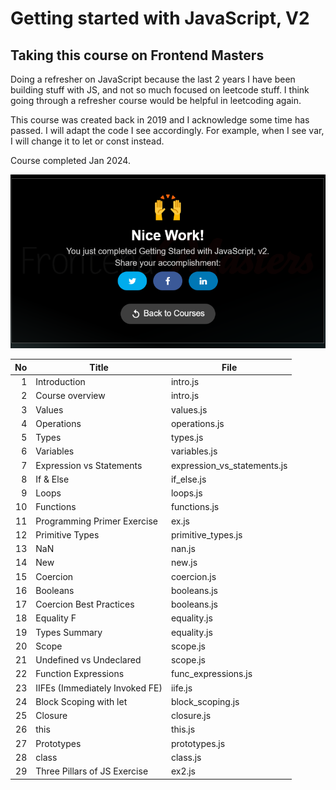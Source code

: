 # Getting started with JavaScript, V2

## Taking this course on Frontend Masters

Doing a refresher on JavaScript because the last 2 years I have been building stuff with JS, and not so much focused on leetcode stuff. I think going through a refresher course would be helpful in leetcoding again.

This course was created back in 2019 and I acknowledge some time has passed. I will adapt the code I see accordingly. For example, when I see var, I will change it to let or const instead.

Course completed Jan 2024.

![Completion image](image.png)

|  No | Title                          | File                        |
| --: | ------------------------------ | --------------------------- |
|   1 | Introduction                   | intro.js                    |
|   2 | Course overview                | intro.js                    |
|   3 | Values                         | values.js                   |
|   4 | Operations                     | operations.js               |
|   5 | Types                          | types.js                    |
|   6 | Variables                      | variables.js                |
|   7 | Expression vs Statements       | expression_vs_statements.js |
|   8 | If & Else                      | if_else.js                  |
|   9 | Loops                          | loops.js                    |
|  10 | Functions                      | functions.js                |
|  11 | Programming Primer Exercise    | ex.js                       |
|  12 | Primitive Types                | primitive_types.js          |
|  13 | NaN                            | nan.js                      |
|  14 | New                            | new.js                      |
|  15 | Coercion                       | coercion.js                 |
|  16 | Booleans                       | booleans.js                 |
|  17 | Coercion Best Practices        | booleans.js                 |
|  18 | Equality F                     | equality.js                 |
|  19 | Types Summary                  | equality.js                 |
|  20 | Scope                          | scope.js                    |
|  21 | Undefined vs Undeclared        | scope.js                    |
|  22 | Function Expressions           | func_expressions.js         |
|  23 | IIFEs (Immediately Invoked FE) | iife.js                     |
|  24 | Block Scoping with let         | block_scoping.js            |
|  25 | Closure                        | closure.js                  |
|  26 | this                           | this.js                     |
|  27 | Prototypes                     | prototypes.js               |
|  28 | class                          | class.js                    |
|  29 | Three Pillars of JS Exercise   | ex2.js                      |
